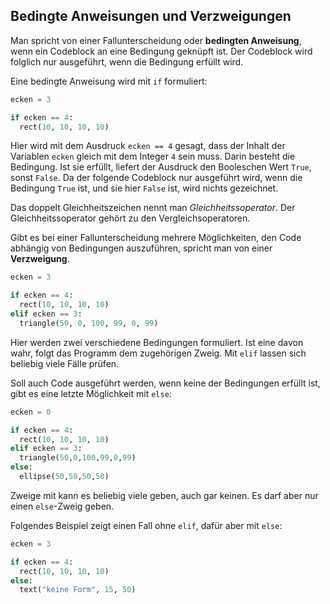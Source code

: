 ## Bedingte Anweisungen und Verzweigungen

Man spricht von einer Fallunterscheidung oder **bedingten Anweisung**, wenn ein Codeblock an eine Bedingung geknüpft ist. Der Codeblock wird folglich nur ausgeführt, wenn die Bedingung erfüllt wird.

Eine bedingte Anweisung wird mit `if` formuliert:

```python
ecken = 3

if ecken == 4:
  rect(10, 10, 10, 10)
```

Hier wird mit dem Ausdruck `ecken == 4` gesagt, dass der Inhalt der Variablen `ecken` gleich mit dem Integer `4` sein muss. Darin besteht die Bedingung. Ist sie erfüllt, liefert der Ausdruck den Booleschen Wert `True`, sonst `False`. Da der folgende Codeblock nur ausgeführt wird, wenn die Bedingung `True` ist, und sie hier `False` ist, wird nichts gezeichnet.

Das doppelt Gleichheitszeichen nennt man *Gleichheitssoperator*. Der Gleichheitssoperator gehört zu den Vergleichsoperatoren.

Gibt es bei einer Fallunterscheidung mehrere Möglichkeiten, den Code abhängig von Bedingungen auszuführen, spricht man von einer **Verzweigung**.

```python
ecken = 3

if ecken == 4:
  rect(10, 10, 10, 10)
elif ecken == 3:
  triangle(50, 0, 100, 99, 0, 99)
```

Hier werden zwei verschiedene Bedingungen formuliert. Ist eine davon wahr, folgt das Programm dem zugehörigen Zweig. Mit `elif` lassen sich beliebig viele Fälle prüfen.

Soll auch Code ausgeführt werden, wenn keine der Bedingungen erfüllt ist, gibt es eine letzte Möglichkeit mit `else`:

```python
ecken = 0

if ecken == 4:
  rect(10, 10, 10, 10)
elif ecken == 3:
  triangle(50,0,100,99,0,99)
else:
  ellipse(50,50,50,50)
```

Zweige mit kann es beliebig viele geben, auch gar keinen. Es darf aber nur einen `else`-Zweig geben.

Folgendes Beispiel zeigt einen Fall ohne `elif`, dafür aber mit `else`:

```python
ecken = 3

if ecken == 4:
  rect(10, 10, 10, 10)
else:
  text("keine Form", 15, 50)
```
